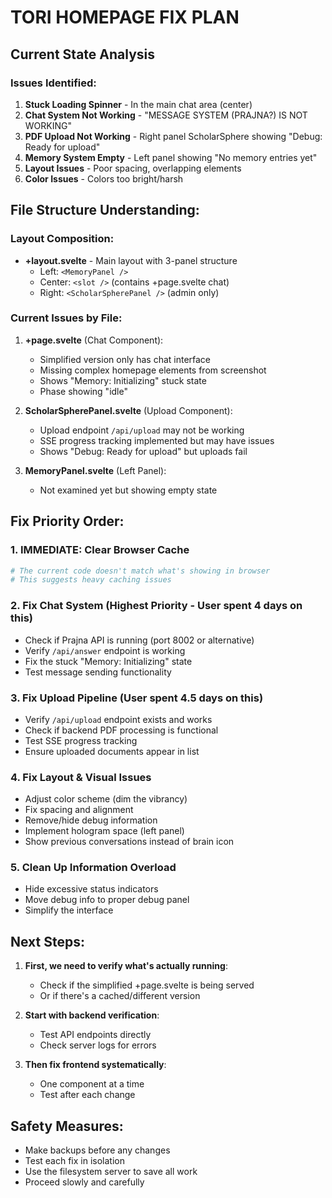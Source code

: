 # TORI HOMEPAGE FIX PLAN

## Current State Analysis

### Issues Identified:
1. **Stuck Loading Spinner** - In the main chat area (center)
2. **Chat System Not Working** - "MESSAGE SYSTEM (PRAJNA?) IS NOT WORKING"
3. **PDF Upload Not Working** - Right panel ScholarSphere showing "Debug: Ready for upload"
4. **Memory System Empty** - Left panel showing "No memory entries yet"
5. **Layout Issues** - Poor spacing, overlapping elements
6. **Color Issues** - Colors too bright/harsh

## File Structure Understanding:

### Layout Composition:
- **+layout.svelte** - Main layout with 3-panel structure
  - Left: `<MemoryPanel />` 
  - Center: `<slot />` (contains +page.svelte chat)
  - Right: `<ScholarSpherePanel />` (admin only)

### Current Issues by File:

1. **+page.svelte** (Chat Component):
   - Simplified version only has chat interface
   - Missing complex homepage elements from screenshot
   - Shows "Memory: Initializing" stuck state
   - Phase showing "idle" 

2. **ScholarSpherePanel.svelte** (Upload Component):
   - Upload endpoint `/api/upload` may not be working
   - SSE progress tracking implemented but may have issues
   - Shows "Debug: Ready for upload" but uploads fail

3. **MemoryPanel.svelte** (Left Panel):
   - Not examined yet but showing empty state

## Fix Priority Order:

### 1. IMMEDIATE: Clear Browser Cache
```bash
# The current code doesn't match what's showing in browser
# This suggests heavy caching issues
```

### 2. Fix Chat System (Highest Priority - User spent 4 days on this)
- Check if Prajna API is running (port 8002 or alternative)
- Verify `/api/answer` endpoint is working
- Fix the stuck "Memory: Initializing" state
- Test message sending functionality

### 3. Fix Upload Pipeline (User spent 4.5 days on this)
- Verify `/api/upload` endpoint exists and works
- Check if backend PDF processing is functional
- Test SSE progress tracking
- Ensure uploaded documents appear in list

### 4. Fix Layout & Visual Issues
- Adjust color scheme (dim the vibrancy)
- Fix spacing and alignment
- Remove/hide debug information
- Implement hologram space (left panel)
- Show previous conversations instead of brain icon

### 5. Clean Up Information Overload
- Hide excessive status indicators
- Move debug info to proper debug panel
- Simplify the interface

## Next Steps:

1. **First, we need to verify what's actually running**:
   - Check if the simplified +page.svelte is being served
   - Or if there's a cached/different version

2. **Start with backend verification**:
   - Test API endpoints directly
   - Check server logs for errors

3. **Then fix frontend systematically**:
   - One component at a time
   - Test after each change

## Safety Measures:
- Make backups before any changes
- Test each fix in isolation
- Use the filesystem server to save all work
- Proceed slowly and carefully

